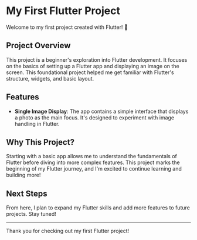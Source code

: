 # My First Flutter Project

Welcome to my first project created with Flutter! 🚀

## Project Overview
This project is a beginner's exploration into Flutter development. It focuses on the basics of setting up a Flutter app and displaying an image on the screen. This foundational project helped me get familiar with Flutter's structure, widgets, and basic layout.

## Features
- **Single Image Display**: The app contains a simple interface that displays a photo as the main focus. It's designed to experiment with image handling in Flutter.

## Why This Project?
Starting with a basic app allows me to understand the fundamentals of Flutter before diving into more complex features. This project marks the beginning of my Flutter journey, and I'm excited to continue learning and building more!

## Next Steps
From here, I plan to expand my Flutter skills and add more features to future projects. Stay tuned!

---

Thank you for checking out my first Flutter project!
